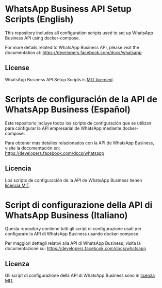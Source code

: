 # WhatsApp Business API Setup Scripts  (English)

This repository includes all configuration scripts used to set up WhatsApp Business API using docker-compose.

For more details related to WhatsApp Business API, please visit the documentation at: https://developers.facebook.com/docs/whatsapp

## License

WhatsApp Business API Setup Scripts is [MIT licensed](./LICENSE).








# Scripts de configuración de la API de WhatsApp Business  (Español)

Este repositorio incluye todos los scripts de configuración que se utilizan para configurar la API empresarial de WhatsApp mediante docker-compose.

Para obtener más detalles relacionados con la API de WhatsApp Business, visite la documentación en: https://developers.facebook.com/docs/whatsapp

## Licencia

Los scripts de configuración de la API de WhatsApp Business tienen [licencia MIT](./LICENSE).








# Script di configurazione della API di WhatsApp Business  (Italiano)

Questa repository contiene tutti gli script di configurazione usati per configurare la API di WhatsApp Business usando docker-compose.

Per maggiori dettagli relativi alla API di WhatsApp Business, visita la documentazione su: https://developers.facebook.com/docs/whatsapp

## Licenza

Gli script di configurazione della API di WhatsApp Business sono in [licenza MIT](./LICENSE).
